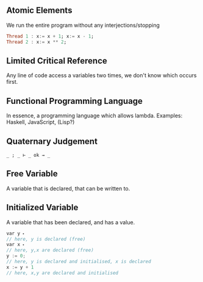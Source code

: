 ```toc
```


## Atomic Elements
We run the entire program without any interjections/stopping
```haskell
Thread 1 : x:= x + 1; x:= x - 1;
Thread 2 : x:= x ** 2;
```

## Limited Critical Reference
Any line of code access a variables two times, we don't know which occurs first.



## Functional Programming Language
In essence, a programming language which allows lambda.
Examples: Haskell, JavaScript, (Lisp?)


## Quaternary Judgement
`_ ; _ ⊢ _ ok ⇝ _`

## Free Variable

A variable that is declared, that can be written to.

## Initialized Variable
A variable that has been declared, and has a value.
```c
var y ⬝
// here, y is declared (free)
var x ⬝
// here, y,x are declared (free)
y := 0;
// here, y is declared and initialised, x is declared
x := y + 1
// here, x,y are declared and initialised
```
